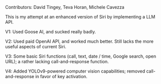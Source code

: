 Contributors: David Tingey, Teva Horan, Michele Cavezza

This is my attempt at an enhanced version of Siri by implementing a LLM API.

V1: Used Goose AI, and sucked really badly.

V2: Used paid OpenAI API, and worked much better. Still lacks the more useful aspects of current Siri.

V3: Some basic Siri functions (call, text, date / time, Google search, open URL); a rather lacking call-and-response function.

V4: Added YOLOv9-powered computer vision capabilities; removed call-and-response in favor of key activation.
